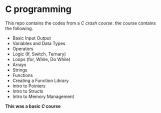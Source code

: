 # C programming

This repo contains the codes from a _C crash course_. the course contains the following.

- Basic Input Output
- Variables and Data Types
- Operators
- Logic (If, Switch, Ternary)
- Loops (for, While, Do While)
- Arrays
- Strings
- Functions
- Creating a Function Library
- Intro to Pointers
- Intro to Structs
- Intro to Memory Management

**This was a basic _C_ course**
